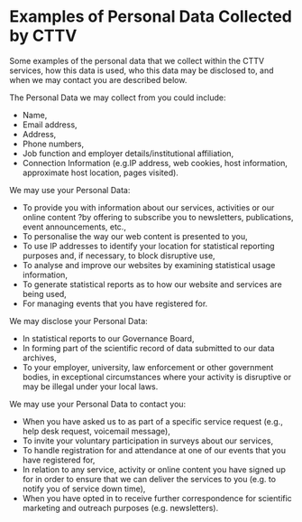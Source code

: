 Examples of Personal Data Collected by CTTV
===========================================
Some examples of the personal data that we collect within the CTTV services, how this data is used, who this data may be disclosed to,
and when we may contact you are described below.

The Personal Data we may collect from you could include:
  * Name,
  * Email address,
  * Address,
  * Phone numbers,
  * Job function and employer details/institutional affiliation,
  * Connection Information (e.g.IP address, web cookies, host information, approximate host location, pages visited).

We may use your Personal Data:
  * To provide you with information about our services, activities or our online content ?by offering to subscribe you to newsletters,
  publications, event announcements, etc.,
  * To personalise the way our web content is presented to you,
  * To use IP addresses to identify your location for statistical reporting purposes and, if necessary, to block disruptive use,
  * To analyse and improve our websites by examining statistical usage information,
  * To generate statistical reports as to how our website and services are being used,
  * For managing events that you have registered for.

We may disclose your Personal Data:

  * In statistical reports to our Governance Board,
  * In forming part of the scientific record of data submitted to our data archives,
  * To your employer, university, law enforcement or other government bodies, in exceptional circumstances where your activity
  is disruptive or may be illegal under your local laws.

We may use your Personal Data to contact you:
  * When you have asked us to as part of a specific service request (e.g., help desk request, voicemail message),
  * To invite your voluntary participation in surveys about our services,
  * To handle registration for and attendance at one of our events that you have registered for,
  * In relation to any service, activity or online content you have signed up for in order to ensure that we can deliver the
  services to you (e.g. to notify you of service down time),
  * When you have opted in to receive further correspondence for scientific marketing and outreach purposes (e.g. newsletters).
